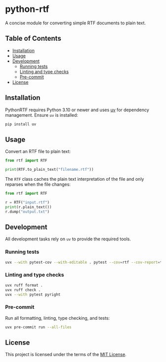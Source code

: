 # python-rtf

A concise module for converting simple RTF documents to plain text.

## Table of Contents
- [Installation](#installation)
- [Usage](#usage)
- [Development](#development)
  - [Running tests](#running-tests)
  - [Linting and type checks](#linting-and-type-checks)
  - [Pre-commit](#pre-commit)
- [License](#license)

## Installation
PythonRTF requires Python 3.10 or newer and uses [uv](https://github.com/astral-sh/uv) for dependency management. Ensure `uv` is installed:

```bash
pip install uv
```

## Usage
Convert an RTF file to plain text:

```python
from rtf import RTF

print(RTF.to_plain_text("filename.rtf"))
```

The `RTF` class caches the plain text interpretation of the file and only reparses when the file changes:

```python
from rtf import RTF

r = RTF("input.rtf")
print(r.plain_text())
r.dump("output.txt")
```

## Development
All development tasks rely on `uv` to provide the required tools.

### Running tests
```bash
uvx --with pytest-cov --with-editable . pytest --cov=rtf --cov-report=term-missing
```

### Linting and type checks
```bash
uvx ruff format .
uvx ruff check .
uvx --with pytest pyright
```

### Pre-commit
Run all formatting, linting, type checking, and tests:

```bash
uvx pre-commit run --all-files
```

## License
This project is licensed under the terms of the [MIT License](LICENSE).
